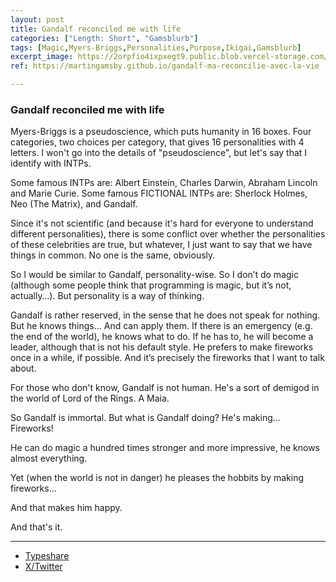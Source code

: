 ```yaml
---
layout: post
title: Gandalf reconciled me with life
categories: ["Length: Short", "Gamsblurb"]
tags: [Magic,Myers-Briggs,Personalities,Purpose,Ikigai,Gamsblurb]
excerpt_image: https://2orpfio4ixpxegt9.public.blob.vercel-storage.com/blogPost/cm0cfphhf00lmlb0c67d036e8/preview-image-ZbYl0a55qAyhUN6BCOXlZ5YP58hVhB.jfif
ref: https://martingamsby.github.io/gandalf-ma-reconcilie-avec-la-vie

---
```


### **Gandalf reconciled me with life**

Myers-Briggs is a pseudoscience, which puts humanity in 16 boxes. Four categories, two choices per category, that gives 16 personalities with 4 letters. I won't go into the details of "pseudoscience", but let's say that I identify with INTPs.

Some famous INTPs are: Albert Einstein, Charles Darwin, Abraham Lincoln and Marie Curie. Some famous FICTIONAL INTPs are: Sherlock Holmes, Neo (The Matrix), and Gandalf.

Since it's not scientific (and because it's hard for everyone to understand different personalities), there is some conflict over whether the personalities of these celebrities are true, but whatever, I just want to say that we have things in common. No one is the same, obviously.

So I would be similar to Gandalf, personality-wise. So I don’t do magic (although some people think that programming is magic, but it’s not, actually…). But personality is a way of thinking.

Gandalf is rather reserved, in the sense that he does not speak for nothing. But he knows things… And can apply them. If there is an emergency (e.g. the end of the world), he knows what to do. If he has to, he will become a leader, although that is not his default style. He prefers to make fireworks once in a while, if possible. And it’s precisely the fireworks that I want to talk about.

For those who don't know, Gandalf is not human. He's a sort of demigod in the world of Lord of the Rings. A Maia.

So Gandalf is immortal. But what is Gandalf doing? He's making... Fireworks!

He can do magic a hundred times stronger and more impressive, he knows almost everything.

Yet (when the world is not in danger) he pleases the hobbits by making fireworks...

And that makes him happy.

And that's it.

---

- [Typeshare](https://typeshare.co/martingamsby/posts/gandalf-reconciled-me-with-life)
- [X/Twitter](https://x.com/MartinGamsby_EN/status/1833471576450166916)

